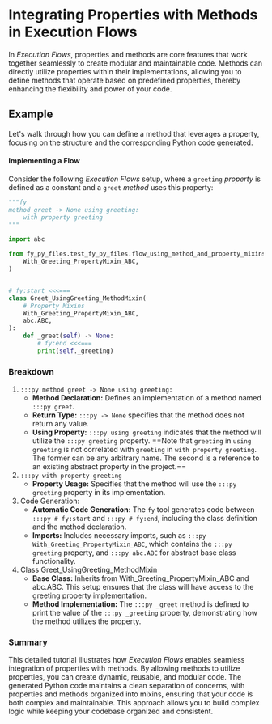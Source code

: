 # Integrating Properties with Methods in Execution Flows

In _Execution Flows_, properties and methods are core features that work together seamlessly to create modular and maintainable code. Methods can directly utilize properties within their implementations, allowing you to define methods that operate based on predefined properties, thereby enhancing the flexibility and power of your code.

## Example

Let's walk through how you can define a method that leverages a property, focusing on the structure and the corresponding Python code generated.

#### Implementing a Flow
Consider the following _Execution Flows_ setup, where a `greeting` _property_ is defined as a constant and a `greet` _method_ uses this property:
```py linenums="1"
"""fy
method greet -> None using greeting:
    with property greeting
"""

import abc

from fy_py_files.test_fy_py_files.flow_using_method_and_property_mixins.abc_fy import (
    With_Greeting_PropertyMixin_ABC,
)


# fy:start <<<===
class Greet_UsingGreeting_MethodMixin(
    # Property Mixins
    With_Greeting_PropertyMixin_ABC,
    abc.ABC,
):
    def _greet(self) -> None:
        # fy:end <<<===
        print(self._greeting)
```
### Breakdown
1. `:::py method greet -> None using greeting:`
    - **Method Declaration:** Defines an implementation of a method named `:::py greet`.
    - **Return Type:** `:::py -> None` specifies that the method does not return any value. 
    - **Using Property:** `:::py using greeting` indicates that the method will utilize the `:::py greeting` property. ==Note that `greeting` in `using greeting` is not correlated with `greeting` in `with property greeting`. The former can be any arbitrary name. The second is a reference to an existing abstract property in the project.==
2. `:::py with property greeting`
    - **Property Usage:** Specifies that the method will use the `:::py greeting` property in its implementation.
3. Code Generation:
    - **Automatic Code Generation:** The `fy` tool generates code between `:::py # fy:start` and `:::py # fy:end`, including the class definition and the method declaration. 
    - **Imports:** Includes necessary imports, such as `:::py With_Greeting_PropertyMixin_ABC`, which contains the `:::py greeting` property, and `:::py abc.ABC` for abstract base class functionality.
4. Class Greet_UsingGreeting_MethodMixin 
    - **Base Class:** Inherits from With_Greeting_PropertyMixin_ABC and abc.ABC. This setup ensures that the class will have access to the greeting property implementation. 
    - **Method Implementation:** The `:::py _greet` method is defined to print the value of the `:::py _greeting` property, demonstrating how the method utilizes the property.

### Summary

This detailed tutorial illustrates how _Execution Flows_ enables seamless integration of properties with methods. By allowing methods to utilize properties, you can create dynamic, reusable, and modular code. The generated Python code maintains a clean separation of concerns, with properties and methods organized into mixins, ensuring that your code is both complex and maintainable. This approach allows you to build complex logic while keeping your codebase organized and consistent.
